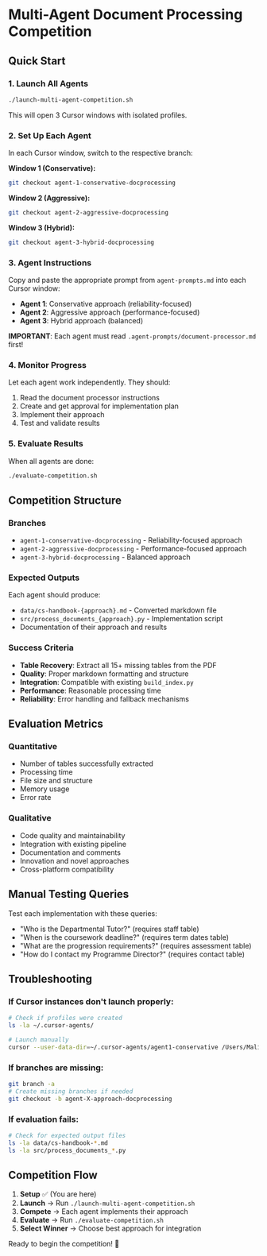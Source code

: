 # Multi-Agent Document Processing Competition

## Quick Start

### 1. Launch All Agents
```bash
./launch-multi-agent-competition.sh
```

This will open 3 Cursor windows with isolated profiles.

### 2. Set Up Each Agent
In each Cursor window, switch to the respective branch:

**Window 1 (Conservative):**
```bash
git checkout agent-1-conservative-docprocessing
```

**Window 2 (Aggressive):**
```bash  
git checkout agent-2-aggressive-docprocessing
```

**Window 3 (Hybrid):**
```bash
git checkout agent-3-hybrid-docprocessing
```

### 3. Agent Instructions
Copy and paste the appropriate prompt from `agent-prompts.md` into each Cursor window:

- **Agent 1**: Conservative approach (reliability-focused)
- **Agent 2**: Aggressive approach (performance-focused)  
- **Agent 3**: Hybrid approach (balanced)

**IMPORTANT**: Each agent must read `.agent-prompts/document-processor.md` first!

### 4. Monitor Progress
Let each agent work independently. They should:
1. Read the document processor instructions
2. Create and get approval for implementation plan
3. Implement their approach
4. Test and validate results

### 5. Evaluate Results
When all agents are done:
```bash
./evaluate-competition.sh
```

## Competition Structure

### Branches
- `agent-1-conservative-docprocessing` - Reliability-focused approach
- `agent-2-aggressive-docprocessing` - Performance-focused approach
- `agent-3-hybrid-docprocessing` - Balanced approach

### Expected Outputs
Each agent should produce:
- `data/cs-handbook-{approach}.md` - Converted markdown file
- `src/process_documents_{approach}.py` - Implementation script
- Documentation of their approach and results

### Success Criteria
- **Table Recovery**: Extract all 15+ missing tables from the PDF
- **Quality**: Proper markdown formatting and structure
- **Integration**: Compatible with existing `build_index.py`
- **Performance**: Reasonable processing time
- **Reliability**: Error handling and fallback mechanisms

## Evaluation Metrics

### Quantitative
- Number of tables successfully extracted
- Processing time
- File size and structure
- Memory usage
- Error rate

### Qualitative  
- Code quality and maintainability
- Integration with existing pipeline
- Documentation and comments
- Innovation and novel approaches
- Cross-platform compatibility

## Manual Testing Queries
Test each implementation with these queries:
- "Who is the Departmental Tutor?" (requires staff table)
- "When is the coursework deadline?" (requires term dates table)  
- "What are the progression requirements?" (requires assessment table)
- "How do I contact my Programme Director?" (requires contact table)

## Troubleshooting

### If Cursor instances don't launch properly:
```bash
# Check if profiles were created
ls -la ~/.cursor-agents/

# Launch manually
cursor --user-data-dir=~/.cursor-agents/agent1-conservative /Users/Malik/code/malikbou/ucl/thesis/on-premise-slm
```

### If branches are missing:
```bash
git branch -a
# Create missing branches if needed
git checkout -b agent-X-approach-docprocessing
```

### If evaluation fails:
```bash
# Check for expected output files
ls -la data/cs-handbook-*.md
ls -la src/process_documents_*.py
```

## Competition Flow

1. **Setup** ✅ (You are here)
2. **Launch** → Run `./launch-multi-agent-competition.sh`
3. **Compete** → Each agent implements their approach
4. **Evaluate** → Run `./evaluate-competition.sh`
5. **Select Winner** → Choose best approach for integration

Ready to begin the competition! 🏁
